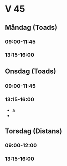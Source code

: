 # V 45
## Måndag (Toads)
### 09:00-11:45
### 13:15-16:00
## Onsdag (Toads)
### 09:00-11:45
### 13:15-16:00
* a
* 
## Torsdag (Distans)
### 09:00-12:00
### 13:15-16:00